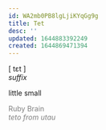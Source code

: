 ```yaml
---
id: WA2mb0PB8lgLjiKYqGg9g
title: Tet
desc: ''
updated: 1644883392249
created: 1644869471394
---
```

[ tɛt ]<br>
*suffix*

little small 

<span style="color:gray">Ruby Brain<br>*teto from utau*</span>
